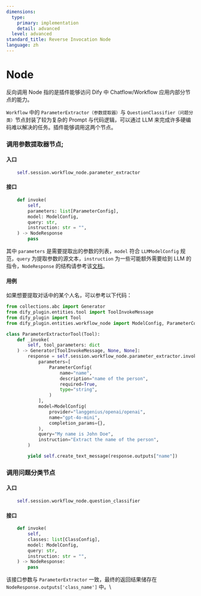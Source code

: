 ```yaml
---
dimensions:
  type:
    primary: implementation
    detail: advanced
  level: advanced
standard_title: Reverse Invocation Node
language: zh
---
```


# Node

反向调用 Node 指的是插件能够访问 Dify 中 Chatflow/Workflow 应用内部分节点的能力。

`Workflow` 中的 `ParameterExtractor（参数提取器）`与 `QuestionClassifier（问题分类）`节点封装了较为复杂的 Prompt 与代码逻辑，可以通过 LLM 来完成许多硬编码难以解决的任务。插件能够调用这两个节点。

### 调用参数提取器节点;

#### **入口**

```python
    self.session.workflow_node.parameter_extractor
```

#### **接口**

```python
    def invoke(
        self,
        parameters: list[ParameterConfig],
        model: ModelConfig,
        query: str,
        instruction: str = "",
    ) -> NodeResponse
        pass
```

其中 `parameters` 是需要提取出的参数的列表，`model` 符合 `LLMModelConfig` 规范，`query` 为提取参数的源文本，`instruction` 为一些可能额外需要给到 LLM 的指令，`NodeResponse` 的结构请参考该[文档](../general-specifications.md#noderesponse)。

#### **用例**

如果想要提取对话中的某个人名，可以参考以下代码：

```python
from collections.abc import Generator
from dify_plugin.entities.tool import ToolInvokeMessage
from dify_plugin import Tool
from dify_plugin.entities.workflow_node import ModelConfig, ParameterConfig

class ParameterExtractorTool(Tool):
    def _invoke(
        self, tool_parameters: dict
    ) -> Generator[ToolInvokeMessage, None, None]:
        response = self.session.workflow_node.parameter_extractor.invoke(
            parameters=[
                ParameterConfig(
                    name="name",
                    description="name of the person",
                    required=True,
                    type="string",
                )
            ],
            model=ModelConfig(
                provider="langgenius/openai/openai",
                name="gpt-4o-mini",
                completion_params={},
            ),
            query="My name is John Doe",
            instruction="Extract the name of the person",
        )

        yield self.create_text_message(response.outputs["name"])
```

### 调用问题分类节点

#### **入口**

```python
    self.session.workflow_node.question_classifier
```

#### **接口**

```python
    def invoke(
        self,
        classes: list[ClassConfig],
        model: ModelConfig,
        query: str,
        instruction: str = "",
    ) -> NodeResponse:
        pass
```

该接口参数与 `ParameterExtractor` 一致，最终的返回结果储存在 `NodeResponse.outputs['class_name']` 中。\